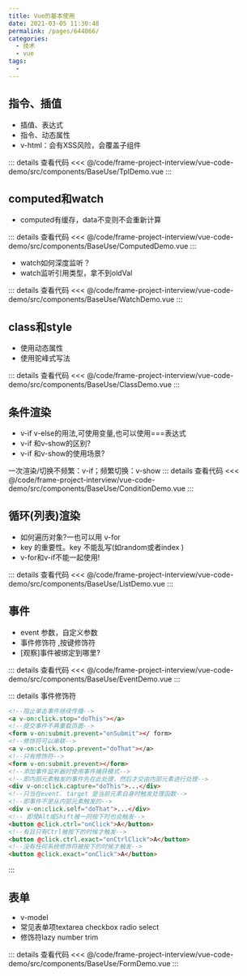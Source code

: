 ```yaml
---
title: Vue的基本使用
date: 2021-03-05 11:30:48
permalink: /pages/644066/
categories:
  - 技术
  - vue
tags:
  - 
---
```


## 指令、插值

* 插值、表达式
* 指令、动态属性
* v-html：会有XSS风险，会覆盖子组件

::: details 查看代码
<<< @/code/frame-project-interview/vue-code-demo/src/components/BaseUse/TplDemo.vue
:::

## computed和watch

* computed有缓存，data不变则不会重新计算

::: details 查看代码
<<< @/code/frame-project-interview/vue-code-demo/src/components/BaseUse/ComputedDemo.vue
:::

* watch如何深度监听？
* watch监听引用类型，拿不到oldVal

::: details 查看代码
<<< @/code/frame-project-interview/vue-code-demo/src/components/BaseUse/WatchDemo.vue
:::

## class和style

* 使用动态属性
* 使用驼峰式写法

::: details 查看代码
<<< @/code/frame-project-interview/vue-code-demo/src/components/BaseUse/ClassDemo.vue
:::

## 条件渲染

* v-if v-else的用法,可使用变量,也可以使用===表达式
* v-if 和v-show的区别?
* v-if 和v-show的使用场景?

一次渲染/切换不频繁：v-if；频繁切换：v-show
::: details 查看代码
<<< @/code/frame-project-interview/vue-code-demo/src/components/BaseUse/ConditionDemo.vue
:::

## 循环(列表)渲染

* 如何遍历对象?一也可以用 v-for
* key 的重要性。key 不能乱写(如random或者index )
* v-for和v-if不能一起使用!

::: details 查看代码
<<< @/code/frame-project-interview/vue-code-demo/src/components/BaseUse/ListDemo.vue
:::

## 事件

* event 参数，自定义参数
* 事件修饰符 ,按键修饰符
* [观察]事件被绑定到哪里?

::: details 查看代码
<<< @/code/frame-project-interview/vue-code-demo/src/components/BaseUse/EventDemo.vue
:::

::: details 事件修饰符

``` html
<!--阻止单击事件继续传播-->
<a v-on:click.stop="doThis"></a>
<!--提交事件不再重载页面-->
<form v-on:submit.prevent="onSubmit"></ form>
<!--修饰符可以串联-->
<a v-on:click.stop.prevent="doThat"></a>
<!--只有修饰符-->
<form v-on:submit.prevent></form>
<!--添加事件监听器时使用事件捕获模式-->
<!--即内部元素触发的事件先在此处理，然后才交由内部元素进行处理-->
<div v-on:click.capture="doThis">...</div>
<!--只当在event. target 是当前元素自身时触发处理函数-->
<!--即事件不是从内部元素触发的-->
<div v-on:click.self="doThat">...</div>
<!-- 即使Alt或Shift被一同按下时也会触发-->
<button @click.ctrl="onClick">A</button>
<!--有且只有Ctrl被按下的时候才触发-->
<button @click.ctrl.exact="onCtrlClick">A</button>
<!--没有任何系统修饰符被按下的时候才触发-->
<button @click.exact="onClick">A</button>

```

:::

## 表单

* v-model
* 常见表单项textarea checkbox radio select
* 修饰符lazy number trim

::: details 查看代码
<<< @/code/frame-project-interview/vue-code-demo/src/components/BaseUse/FormDemo.vue
:::
